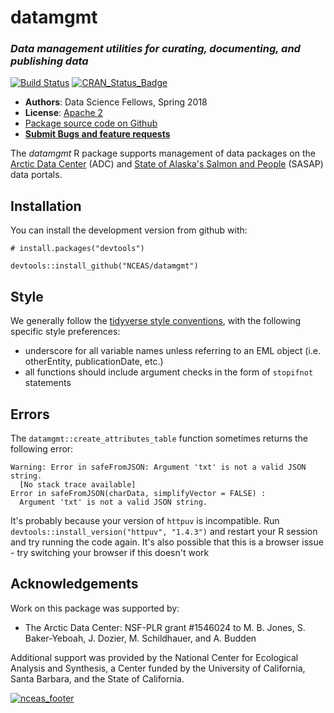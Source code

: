# datamgmt
### *Data management utilities for curating, documenting, and publishing data*

[![Build Status](https://travis-ci.org/NCEAS/datamgmt.svg?branch=master)](https://travis-ci.org/NCEAS/datamgmt)
[![CRAN_Status_Badge](http://www.r-pkg.org/badges/version/datamgmt)](https://cran.r-project.org/package=datamgmt)

- **Authors**: Data Science Fellows, Spring 2018
- **License**: [Apache 2](http://opensource.org/licenses/Apache-2.0)
- [Package source code on Github](https://github.com/NCEAS/datamgmt)
- [**Submit Bugs and feature requests**](https://github.com/NCEAS/datamgmt/issues)

The *datamgmt* R package supports management of data packages on the [Arctic Data Center](https://arcticdata.io/) (ADC) and [State of Alaska's Salmon and People](https://alaskasalmonandpeople.org/) (SASAP) data portals. 

## Installation
You can install the development version from github with:

```{r}
# install.packages("devtools")

devtools::install_github("NCEAS/datamgmt")
```

## Style
We generally follow the [tidyverse style conventions](http://style.tidyverse.org/), with the following specific style preferences: 

- underscore for all variable names unless referring to an EML object (i.e. otherEntity, publicationDate, etc.)
- all functions should include argument checks in the form of `stopifnot` statements

## Errors
The `datamgmt::create_attributes_table` function sometimes returns the following error:
```
Warning: Error in safeFromJSON: Argument 'txt' is not a valid JSON string.
  [No stack trace available]
Error in safeFromJSON(charData, simplifyVector = FALSE) : 
  Argument 'txt' is not a valid JSON string.
  ```  
It's probably because your version of `httpuv` is incompatible.  Run `devtools::install_version("httpuv", "1.4.3")` and restart your R session and try running the code again.  It's also possible that this is a browser issue - try switching your browser if this doesn't work

## Acknowledgements
Work on this package was supported by:

- The Arctic Data Center: NSF-PLR grant #1546024 to M. B. Jones, S. Baker-Yeboah, J. Dozier, M. Schildhauer, and A. Budden

Additional support was provided by the National Center for Ecological Analysis and Synthesis, a Center funded by the University of California, Santa Barbara, and the State of California.

[![nceas_footer](https://www.nceas.ucsb.edu/files/newLogo_0.png)](http://www.nceas.ucsb.edu)

